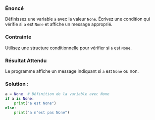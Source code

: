 
### Énoncé

Définissez une variable `a` avec la valeur `None`. Écrivez une condition qui vérifie si `a` est `None` et affiche un message approprié.

### Contrainte

Utilisez une structure conditionnelle pour vérifier si `a` est `None`.

### Résultat Attendu

Le programme affiche un message indiquant si `a` est `None` ou non.

### Solution :

```python
a = None  # Définition de la variable avec None
if a is None:
    print("a est None")
else:
    print("a n'est pas None")
```
